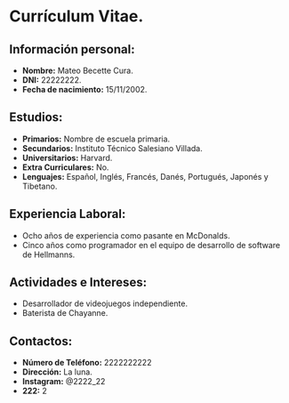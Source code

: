 # Currículum Vitae.

## Información personal:

- **Nombre:** Mateo Becette Cura.
- **DNI:** 22222222.
- **Fecha de nacimiento:** 15/11/2002.

## Estudios:

- **Primarios:** Nombre de escuela primaria.
- **Secundarios:** Instituto Técnico Salesiano Villada.
- **Universitarios:** Harvard.
- **Extra Curriculares:** No.
- **Lenguajes:** Español, Inglés, Francés, Danés, Portugués, Japonés y Tibetano.

## Experiencia Laboral:

- Ocho años de experiencia como pasante en McDonalds.
- Cinco años como programador en el equipo de desarrollo de software de Hellmanns.

## Actividades e Intereses:

- Desarrollador de videojuegos independiente.
- Baterista de Chayanne.

## Contactos:

- **Número de Teléfono:** 2222222222
- **Dirección:** La luna.
- **Instagram:** @2222_22
- **222:** 2